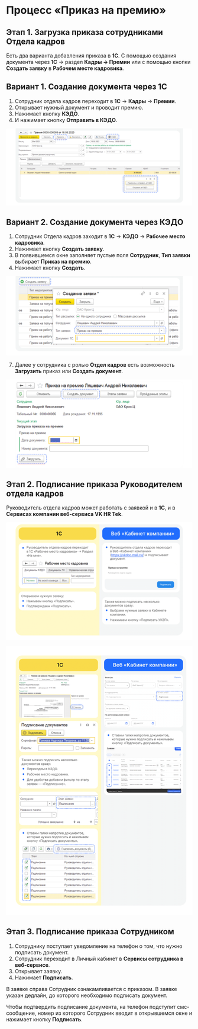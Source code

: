 # Процесс «Приказ на премию»

## Этап 1. Загрузка приказа сотрудниками Отдела кадров
Есть два варианта добавления приказа в **1С**. С помощью создания документа через **1С** → раздел **Кадры → Премии** или с помощью кнопки **Создать заявку** в **Рабочем месте кадровика**.

## Вариант 1. Создание документа через 1С

1. Сотрудник отдела кадров переходит в **1С** → **Кадры** → **Премии**.
4. Открывает нужный документ и проводит премию.
5. Нажимает кнопку **КЭДО**.
6. И нажимает кнопку **Отправить в КЭДО**.

![](./assets/1.png)

## Вариант 2. Создание документа через КЭДО

1. Сотрудник Отдела кадров заходит в **1С** → **КЭДО** → **Рабочее место кадровика**.
4. Нажимает кнопку **Создать заявку**.
5. В появившемся окне заполняет пустые поля **Сотрудник**, **Тип заявки** выбирает **Приказ на премию**.
6. Нажимает кнопку **Создать**.

![](./assets/2.png)

7. Далее у сотрудника с ролью **Отдел кадров** есть возможность **Загрузить** приказ или **Создать документ**.

![](./assets/3.png)

## Этап 2. Подписание приказа Руководителем отдела кадров

Руководитель отдела кадров может работать с заявкой и в **1С**, и в **Сервисах компании веб-сервиса VK HR Tek**.

![](./assets/4.png)

![](./assets/5.png)

## Этап 3. Подписание приказа Сотрудником

1. Сотруднику поступает уведомление на телефон о том, что нужно подписать документ. 
2. Сотрудник переходит в Личный кабинет в **Сервисы сотрудника в веб-сервисе**.
3. Открывает заявку.
4. Нажимает **Подписать**.

<warn>

В заявке справа Сотрудник ознакамливается с приказом. В заявке указан дедлайн, до которого необходимо подписать документ.

</warn>

Чтобы подтвердить подписание документа, на телефон подступит смс-сообщение, номер из которого Сотрудник вводит в открывшемся окне и нажимает кнопку **Подписать**.
